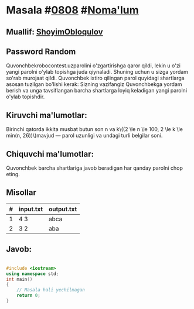 
<h1>Masala #<a href="https://robocontest.uz/tasks/0808">0808</a> #<a href="https://robocontest.uz/tasks?category=1">Noma'lum</a></h1>
<h2> Muallif: <a href="https://robocontest.uz/profile/obloqulovshoyim">ShoyimObloqulov</a></h2>
<h2>Password Random</h2>
<p>Quvonchbekrobocontest.uzparolini o'zgartirishga qaror qildi, lekin u o'zi yangi parolni o'ylab topishga juda qiynaladi. Shuning uchun u sizga yordam so'rab murojaat qildi.
Quvonchbek ixtiro qilingan parol quyidagi shartlarga asosan tuzilgan bo'lishi kerak:
Sizning vazifangiz Quvonchbekga yordam berish va unga tavsiflangan barcha shartlarga loyiq keladigan yangi parolni o'ylab topishdir.</p>
<h2>Kiruvchi ma'lumotlar:</h2>
<p>Birinchi qatorda ikkita musbat butun son n va k\((2 \le n \le 100, 2 \le k \le min(n, 26))\)mavjud — parol uzunligi va undagi turli belgilar soni.</p>
<h2>Chiquvchi ma'lumotlar:</h2>
<p>Quvonchbek barcha shartlariga javob beradigan har qanday parolni chop eting.</p>
<h2>Misollar</h2>
<table>
    <thead>
        <tr>
            <th>#</th>
            <th>input.txt</th>
            <th>output.txt</th>
        </tr>
    </thead>
    <tbody>
            <tr>
                <td>1</td>
                <td>4 3</td>
                <td>abca</td>
            </tr>
            <tr>
                <td>2</td>
                <td>3 2</td>
                <td>aba</td>
            </tr>
    </tbody>
    </table>
    
<h2>Javob:</h2>

######
```cpp
#include <iostream>
using namespace std;
int main()
{
    // Masala hali yechilmagan
    return 0;
}
```

